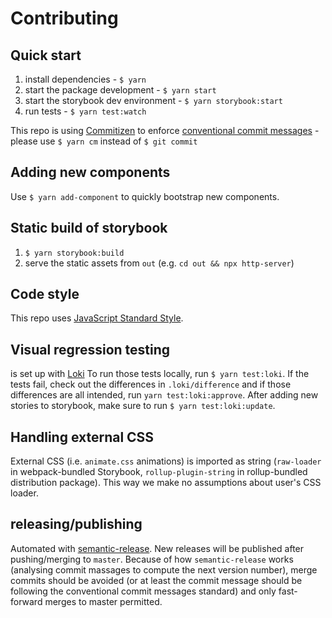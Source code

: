 # Contributing

## Quick start

1. install dependencies - `$ yarn`
1. start the package development - `$ yarn start`
1. start the storybook dev environment - `$ yarn storybook:start`
1. run tests - `$ yarn test:watch`

This repo is using [Commitizen](http://commitizen.github.io/cz-cli/) to enforce [conventional commit messages](http://conventionalcommits.org/) - please use `$ yarn cm` instead of `$ git commit`

## Adding new components

Use `$ yarn add-component` to quickly bootstrap new components.

## Static build of storybook

1. `$ yarn storybook:build`
2. serve the static assets from `out` (e.g. `cd out && npx http-server`)

## Code style

This repo uses [JavaScript Standard Style](https://standardjs.com/).

## Visual regression testing

is set up with [Loki](https://loki.js.org)
To run those tests locally, run `$ yarn test:loki`. If the tests fail, check out the differences in `.loki/difference` and if those differences are all intended, run `yarn test:loki:approve`.
After adding new stories to storybook, make sure to run `$ yarn test:loki:update`.

## Handling external CSS

External CSS (i.e. `animate.css` animations) is imported as string (`raw-loader` in webpack-bundled Storybook, `rollup-plugin-string` in rollup-bundled distribution package). This way we make no assumptions about user's CSS loader.

## releasing/publishing

Automated with [semantic-release](https://github.com/semantic-release/semantic-release). New releases will be published after pushing/merging to `master`. Because of how `semantic-release` works (analysing commit massages to compute the next version number), merge commits should be avoided (or at least the commit message should be following the conventional commit messages standard) and only fast-forward merges to master permitted.
